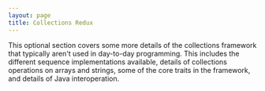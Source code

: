 ```yaml
---
layout: page
title: Collections Redux
---
```


This optional section covers some more details of the collections framework that typically aren't used in day-to-day programming. This includes the different sequence implementations available, details of collections operations on arrays and strings, some of the core traits in the framework, and details of Java interoperation.
